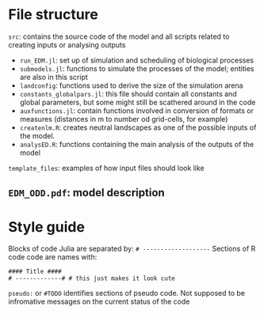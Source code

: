 # File structure
`src`: contains the source code of the model and all scripts related to creating inputs or analysing outputs
- `run_EDM.jl`: set up of simulation and scheduling of biological processes
- `submodels.jl`: functions to simulate the processes of the model; entities are also in this script
- `landconfig`: functions used to derive the size of the simulation arena
- `constants_globalpars.jl`: this file should contain all constants and global parameters, but some might still be scathered around in the code
- `auxfunctions.jl`: contain functions involved in conversion of formats or measures (distances in m to number od grid-cells, for example)
- `createnlm.R`: creates neutral landscapes as one of the possible inputs of the model.
- `analysED.R`: functions containing the main analysis of the outputs of the model

`template_files`: examples of how input files should look like

`EDM_ODD.pdf`: model description
---
# Style guide
Blocks of code Julia are separated by: `# -------------------`
Sections of R code code are names with:
```
#### Title ####
# -------------# # this just makes it look cute
```
`pseudo:` or `#TODO` identifies sections of pseudo code. Not supposed to be infromative messages on the current status of the code
